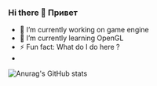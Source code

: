 ### Hi there 👋 Привет 

- 🔭 I’m currently working on game engine
- 🌱 I’m currently learning OpenGL
- ⚡ Fun fact: What do I do here ? 
- 

![Anurag's GitHub stats](https://github-readme-stats.vercel.app/api?username=SERJCOM&count_private=true)
